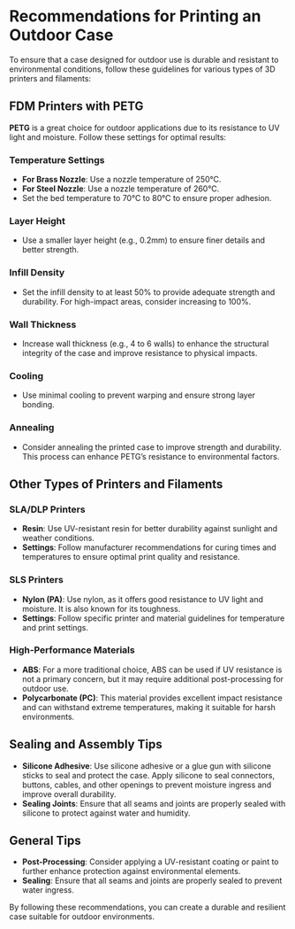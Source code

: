 # Recommendations for Printing an Outdoor Case

To ensure that a case designed for outdoor use is durable and resistant to environmental conditions, follow these guidelines for various types of 3D printers and filaments:

## FDM Printers with PETG

**PETG** is a great choice for outdoor applications due to its resistance to UV light and moisture. Follow these settings for optimal results:

### Temperature Settings
- **For Brass Nozzle**: Use a nozzle temperature of 250°C.
- **For Steel Nozzle**: Use a nozzle temperature of 260°C.
- Set the bed temperature to 70°C to 80°C to ensure proper adhesion.

### Layer Height
- Use a smaller layer height (e.g., 0.2mm) to ensure finer details and better strength.

### Infill Density
- Set the infill density to at least 50% to provide adequate strength and durability. For high-impact areas, consider increasing to 100%.

### Wall Thickness
- Increase wall thickness (e.g., 4 to 6 walls) to enhance the structural integrity of the case and improve resistance to physical impacts.

### Cooling
- Use minimal cooling to prevent warping and ensure strong layer bonding.

### Annealing
- Consider annealing the printed case to improve strength and durability. This process can enhance PETG’s resistance to environmental factors.

## Other Types of Printers and Filaments

### SLA/DLP Printers
- **Resin**: Use UV-resistant resin for better durability against sunlight and weather conditions.
- **Settings**: Follow manufacturer recommendations for curing times and temperatures to ensure optimal print quality and resistance.

### SLS Printers
- **Nylon (PA)**: Use nylon, as it offers good resistance to UV light and moisture. It is also known for its toughness.
- **Settings**: Follow specific printer and material guidelines for temperature and print settings.

### High-Performance Materials
- **ABS**: For a more traditional choice, ABS can be used if UV resistance is not a primary concern, but it may require additional post-processing for outdoor use.
- **Polycarbonate (PC)**: This material provides excellent impact resistance and can withstand extreme temperatures, making it suitable for harsh environments.

## Sealing and Assembly Tips

- **Silicone Adhesive**: Use silicone adhesive or a glue gun with silicone sticks to seal and protect the case. Apply silicone to seal connectors, buttons, cables, and other openings to prevent moisture ingress and improve overall durability.
- **Sealing Joints**: Ensure that all seams and joints are properly sealed with silicone to protect against water and humidity.

## General Tips
- **Post-Processing**: Consider applying a UV-resistant coating or paint to further enhance protection against environmental elements.
- **Sealing**: Ensure that all seams and joints are properly sealed to prevent water ingress.

By following these recommendations, you can create a durable and resilient case suitable for outdoor environments.
